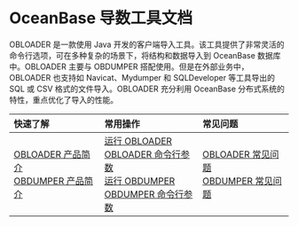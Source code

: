 OceanBase 导数工具文档 
=========================
OBLOADER 是一款使用 Java 开发的客户端导入工具。该工具提供了非常灵活的命令行选项，可在多种复杂的场景下，将结构和数据导入到 OceanBase 数据库中。OBLOADER 主要与 OBDUMPER 搭配使用。但是在外部业务中，OBLOADER 也支持如 Navicat、Mydumper 和 SQLDeveloper 等工具导出的 SQL 或 CSV 格式的文件导入。OBLOADER 充分利用 OceanBase 分布式系统的特性，重点优化了导入的性能。

|         快速了解         | 常用操作 |常见问题|
|:-----------------------|:---------|:---------|
|[OBLOADER 产品简介](2.OBLOADER/1.obloader-product-introduction.md)  <br> [OBDUMPER 产品简介](3.OBDUMPER/1.obdumper-product-introduction.md)| [运行 OBLOADER](../2.obloader-user-guide/2.run-obloader.md)  <br> [OBLOADER 命令行参数](2.OBLOADER/2.obloader-user-guide/3.obloader-command-line-options.md) <br> [运行 OBDUMPER](3.OBDUMPER/2.obdumper-user-guide/2.run-obdumper.md)<br>[OBDUMPER 命令行参数](3.OBDUMPER/2.obdumper-user-guide/3.obdumper-command-line-options.md)   |[OBLOADER 常见问题](2.OBLOADER/3.obloader-faq.md)<br> [OBDUMPER 常见问题](3.OBDUMPER/3.obdumper-faq.md)  |

